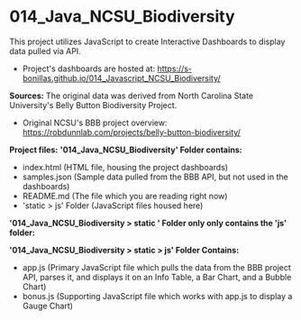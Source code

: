# 014_Java_NCSU_Biodiversity
This project utilizes JavaScript to create Interactive Dashboards to display data pulled via API.  
- Project's dashboards are hosted at: https://s-bonillas.github.io/014_Javascript_NCSU_Biodiversity/

**Sources:**
The original data was derived from North Carolina State University's Belly Button Biodiversity Project.
- Original NCSU's BBB project overview: https://robdunnlab.com/projects/belly-button-biodiversity/

**Project files:**
**'014_Java_NCSU_Biodiversity' Folder contains:**
- index.html (HTML file, housing the project dashboards)
- samples.json (Sample data pulled from the BBB API, but not used in the dashboards)
- README.md (The file which you are reading right now)
- 'static > js' Folder (JavaScript files housed here)

**'014_Java_NCSU_Biodiversity > static ' Folder only only contains the 'js' folder:**

**'014_Java_NCSU_Biodiversity > static > js' Folder Contains:**
- app.js (Primary JavaScript file which pulls the data from the BBB project API, parses it, and displays it on an Info Table, a Bar Chart, and a Bubble Chart)
- bonus.js (Supporting JavaScript file which works with app.js to display a Gauge Chart)



